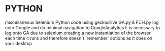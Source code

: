 # PYTHON
miscellaneous Selenium Python code using geckodrive
GA.py & FCH.py log onto Google and do minimal navigation to GoogleAnalytics
It is necessary to log onto GA due to selenium creating a new instantiation of the browser each time it runs
  and therefore doesn't 'remember' options as it does on your desktop
